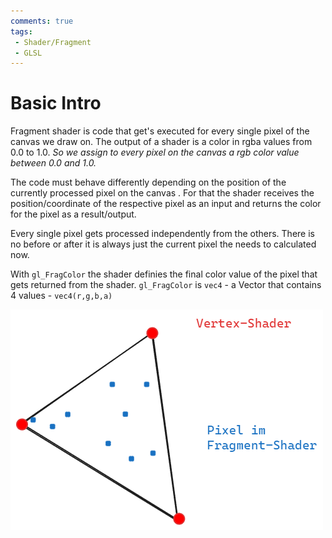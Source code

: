 ```yaml
---
comments: true
tags:
 - Shader/Fragment
 - GLSL
---
```

# Basic Intro

Fragment shader is code that get's executed for every single pixel of the canvas we draw on.
The output of a shader is a color in rgba values from 0.0 to 1.0. *So we assign to every pixel on the canvas a rgb color value between 0.0 and 1.0.*

The code must behave differently depending on the position of the currently processed pixel on the canvas . 
For that the shader receives the position/coordinate of the respective pixel as an input and returns the color for the pixel as a result/output.

Every single pixel gets processed independently from the others. There is no before or after it is always just the current pixel the needs to calculated now.

With `gl_FragColor` the shader definies the final color value of the pixel that gets returned from the shader.
`gl_FragColor` is `vec4` - a Vector that contains 4 values - `vec4(r,g,b,a)`

![VertexFragmentShader](../img/VertexFragmentShader.png)